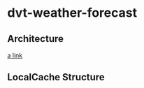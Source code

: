 # dvt-weather-forecast



## Architecture 
[a link](https://github.com/JeffDropsIT/dvt-weather-forecast/commit/665e582afbfe1bccb0f4749afde34119bfc567d9)

## LocalCache Structure

